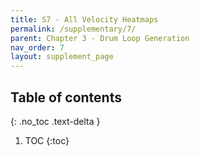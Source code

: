 ```yaml
---
title: S7 - All Velocity Heatmaps
permalink: /supplementary/7/
parent: Chapter 3 - Drum Loop Generation
nav_order: 7
layout: supplement_page
---
```

## Table of contents
{: .no_toc .text-delta }

1. TOC
{:toc}